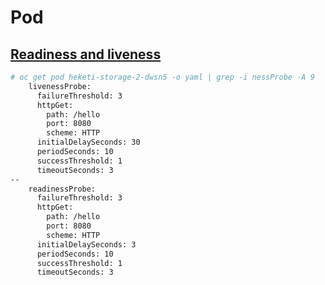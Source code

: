 # Pod

## [Readiness and liveness](https://kubernetes.io/docs/concepts/workloads/pods/pod-lifecycle/)

```sh
# oc get pod heketi-storage-2-dwsn5 -o yaml | grep -i nessProbe -A 9
    livenessProbe:
      failureThreshold: 3
      httpGet:
        path: /hello
        port: 8080
        scheme: HTTP
      initialDelaySeconds: 30
      periodSeconds: 10
      successThreshold: 1
      timeoutSeconds: 3
--
    readinessProbe:
      failureThreshold: 3
      httpGet:
        path: /hello
        port: 8080
        scheme: HTTP
      initialDelaySeconds: 3
      periodSeconds: 10
      successThreshold: 1
      timeoutSeconds: 3

```
